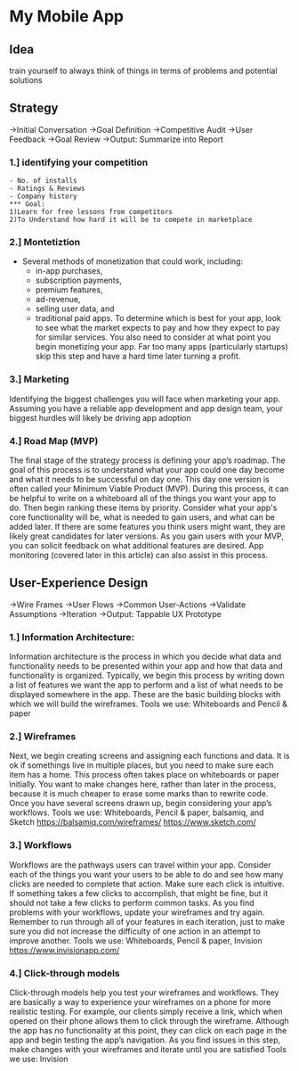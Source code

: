# My Mobile App

## Idea
train yourself to always think of things in terms of problems and potential solutions

## Strategy
->Initial Conversation
->Goal Definition
->Competitive Audit
->User Feedback
->Goal Review
->Output: Summarize into Report 
### 1.] identifying your competition
	- No. of installs
	- Ratings & Reviews
	- Company history
	*** Goal:
	1)Learn for free lessons from competitors
	2)To Understand how hard it will be to compete in marketplace
### 2.] Montetiztion
- Several methods of monetization that could work, including: 
	- in-app purchases, 
	- subscription payments, 
	- premium features, 
	- ad-revenue, 
	- selling user data, and 
	- traditional paid apps.
To determine which is best for your app, look to see what the market expects 
to pay and how they expect to pay for similar services. You also need to consider 
at what point you begin monetizing your app. 
Far too many apps (particularly startups) skip this step and have a hard time later turning a profit.

### 3.] Marketing
Identifying the biggest challenges you will face when marketing your app. 
Assuming you have a reliable app development and app design team, your biggest hurdles will 
likely be driving app adoption

### 4.] Road Map (MVP)
The final stage of the strategy process is defining your app’s roadmap. The goal of this process 
is to understand what your app could one day become and what it needs to be successful on 
day one. This day one version is often called your Minimum Viable Product (MVP). During this 
process, it can be helpful to write on a whiteboard all of the things you want your app to do. 
Then begin ranking these items by priority. Consider what your app's core functionality will be, 
what is needed to gain users, and what can be added later. If there are some features you think
users might want, they are likely great candidates for later versions. As you gain users with 
your MVP, you can solicit feedback on what additional features are desired. App monitoring 
(covered later in this article) can also assist in this process.

## User-Experience Design
->Wire Frames
->User Flows
->Common User-Actions
->Validate Assumptions
->Iteration
->Output: Tappable UX Prototype

### 1.] Information Architecture:
Information architecture is the process in which you decide what data and functionality needs 
to be presented within your app and how that data and functionality is organized. Typically, 
we begin this process by writing down a list of features we want the app to perform and a list 
of what needs to be displayed somewhere in the app. These are the basic building blocks with 
which we will build the wireframes.
Tools we use: Whiteboards and Pencil & paper

### 2.] Wireframes 
Next, we begin creating screens and assigning each functions and data. It is ok if somethings 
live in multiple places, but you need to make sure each item has a home. This process often takes 
place on whiteboards or paper initially. You want to make changes here, rather than later in the 
process, because it is much cheaper to erase some marks than to rewrite code. Once you have several 
screens drawn up, begin considering your app’s workflows.
Tools we use: Whiteboards, Pencil & paper, balsamiq, and Sketch
https://balsamiq.com/wireframes/
https://www.sketch.com/

### 3.] Workflows
Workflows are the pathways users can travel within your app. Consider each of the things you want 
your users to be able to do and see how many clicks are needed to complete that action. Make sure 
each click is intuitive. If something takes a few clicks to accomplish, that might be fine, but it 
should not take a few clicks to perform common tasks. As you find problems with your workflows, 
update your wireframes and try again. Remember to run through all of your features in each iteration, 
just to make sure you did not increase the difficulty of one action in an attempt to improve another.
Tools we use: Whiteboards, Pencil & paper, Invision
https://www.invisionapp.com/

### 4.] Click-through models
Click-through models help you test your wireframes and workflows. They are basically a way to experience 
your wireframes on a phone for more realistic testing. For example, our clients simply receive a link, 
which when opened on their phone allows them to click through the wireframe. Although the app has 
no functionality at this point, they can click on each page in the app and begin testing the app’s 
navigation. As you find issues in this step, make changes with your wireframes and iterate until you 
are satisfied
Tools we use: Invision
